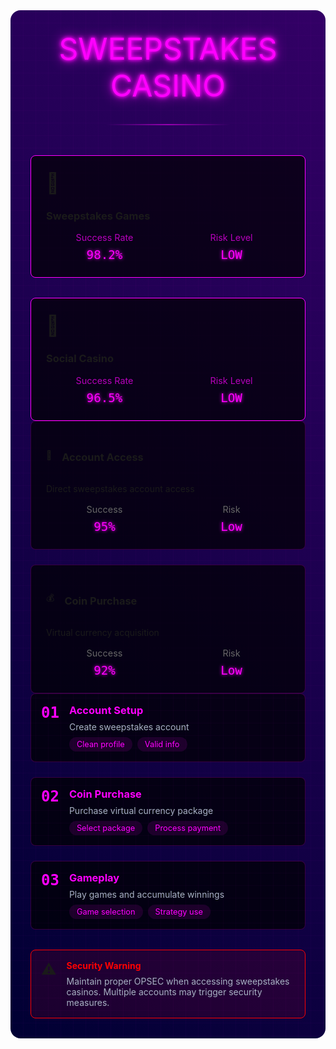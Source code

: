 <div class="casino-container">
  <div class="neon-grid"></div>
  <div class="casino-header">
    <div class="neon-text" data-text="SWEEPSTAKES CASINO">SWEEPSTAKES CASINO</div>
    <div class="neon-line"></div>
  </div>

  <div class="casino-grid">
    <div class="casino-card">
      <div class="card-glow"></div>
      <div class="card-content">
        <span class="card-icon">🎰</span>
        <h3>Sweepstakes Games</h3>
        <div class="stats">
          <div class="stat">
            <span class="label">Success Rate</span>
            <span class="value">98.2%</span>
          </div>
          <div class="stat">
            <span class="label">Risk Level</span>
            <span class="value">LOW</span>
          </div>
        </div>
      </div>
    </div>
    <div class="casino-card">
      <div class="card-glow"></div>
      <div class="card-content">
        <span class="card-icon">🎲</span>
        <h3>Social Casino</h3>
        <div class="stats">
          <div class="stat">
            <span class="label">Success Rate</span>
            <span class="value">96.5%</span>
          </div>
          <div class="stat">
            <span class="label">Risk Level</span>
            <span class="value">LOW</span>
          </div>
        </div>
      </div>
    </div>
  </div>

  <div class="method-section">
    <AccordionItem type="cyber" title="Method Details" icon="💳" status="ACTIVE">
      <div class="methods-grid">
        <div class="method-card">
          <div class="method-header">
            <span class="icon">🔑</span>
            <h3>Account Access</h3>
          </div>
          <div class="method-content">
            <p>Direct sweepstakes account access</p>
            <div class="method-stats">
              <div class="stat">
                <span class="label">Success</span>
                <span class="value">95%</span>
              </div>
              <div class="stat">
                <span class="label">Risk</span>
                <span class="value">Low</span>
              </div>
            </div>
          </div>
        </div>
        <div class="method-card">
          <div class="method-header">
            <span class="icon">💰</span>
            <h3>Coin Purchase</h3>
          </div>
          <div class="method-content">
            <p>Virtual currency acquisition</p>
            <div class="method-stats">
              <div class="stat">
                <span class="label">Success</span>
                <span class="value">92%</span>
              </div>
              <div class="stat">
                <span class="label">Risk</span>
                <span class="value">Low</span>
              </div>
            </div>
          </div>
        </div>
      </div>
    </AccordionItem>
  </div>

  <div class="steps-section">
    <AccordionItem type="neon" title="Step-by-Step Guide" icon="📝" status="GUIDE">
      <div class="steps">
        <div class="step">
          <div class="step-number">01</div>
          <div class="step-content">
            <h3>Account Setup</h3>
            <p>Create sweepstakes account</p>
            <div class="step-notes">
              <span class="note">Clean profile</span>
              <span class="note">Valid info</span>
            </div>
          </div>
        </div>
        <div class="step">
          <div class="step-number">02</div>
          <div class="step-content">
            <h3>Coin Purchase</h3>
            <p>Purchase virtual currency package</p>
            <div class="step-notes">
              <span class="note">Select package</span>
              <span class="note">Process payment</span>
            </div>
          </div>
        </div>
        <div class="step">
          <div class="step-number">03</div>
          <div class="step-content">
            <h3>Gameplay</h3>
            <p>Play games and accumulate winnings</p>
            <div class="step-notes">
              <span class="note">Game selection</span>
              <span class="note">Strategy use</span>
            </div>
          </div>
        </div>
      </div>
    </AccordionItem>
  </div>

  <div class="security-notice">
    <div class="notice-icon">⚠️</div>
    <div class="notice-content">
      <h4>Security Warning</h4>
      <p>Maintain proper OPSEC when accessing sweepstakes casinos. Multiple accounts may trigger security measures.</p>
    </div>
    <div class="notice-scanner"></div>
  </div>
</div>

<style>
.casino-container {
  position: relative;
  padding: 2rem;
  background: linear-gradient(45deg, #000033, #330066);
  border-radius: 1rem;
  margin: 2rem 0;
  overflow: hidden;
}

.neon-grid {
  position: absolute;
  top: 0;
  left: 0;
  right: 0;
  bottom: 0;
  background: 
    linear-gradient(90deg, rgba(255, 0, 255, 0.1) 1px, transparent 1px),
    linear-gradient(rgba(255, 0, 255, 0.1) 1px, transparent 1px);
  background-size: 20px 20px;
  animation: gridPulse 4s ease infinite;
}

.casino-header {
  text-align: center;
  margin-bottom: 3rem;
  position: relative;
  z-index: 1;
}

.neon-text {
  font-size: 3rem;
  color: #ff00ff;
  text-shadow: 
    0 0 5px #ff00ff,
    0 0 10px #ff00ff,
    0 0 20px #ff00ff;
  margin: 0;
  animation: textFlicker 2s infinite;
}

.neon-line {
  height: 2px;
  background: linear-gradient(90deg, transparent, #ff00ff, transparent);
  margin: 2rem auto;
  width: 200px;
  animation: linePulse 2s infinite;
}

.casino-grid {
  display: grid;
  grid-template-columns: repeat(auto-fit, minmax(300px, 1fr));
  gap: 2rem;
  position: relative;
  z-index: 1;
}

.casino-card {
  background: rgba(0, 0, 0, 0.7);
  border: 1px solid #ff00ff;
  border-radius: 0.5rem;
  padding: 1.5rem;
  position: relative;
  overflow: hidden;
}

.card-glow {
  position: absolute;
  top: 0;
  left: 0;
  right: 0;
  bottom: 0;
  background: radial-gradient(circle at 50% 50%, rgba(255, 0, 255, 0.1), transparent);
  opacity: 0;
  transition: opacity 0.3s ease;
}

.casino-card:hover .card-glow {
  opacity: 1;
}

.card-content {
  position: relative;
  z-index: 1;
}

.card-icon {
  font-size: 2rem;
  margin-bottom: 1rem;
  display: block;
}

.stats {
  display: grid;
  grid-template-columns: repeat(2, 1fr);
  gap: 1rem;
  margin-top: 1rem;
}

.stat {
  text-align: center;
}

.stat .label {
  display: block;
  color: rgba(255, 0, 255, 0.7);
  font-size: 0.9rem;
  margin-bottom: 0.5rem;
}

.stat .value {
  color: #ff00ff;
  font-family: monospace;
  font-size: 1.2rem;
  text-shadow: 0 0 5px #ff00ff;
}

.methods-grid {
  display: grid;
  grid-template-columns: repeat(auto-fit, minmax(250px, 1fr));
  gap: 1.5rem;
}

.method-card {
  background: rgba(0, 0, 0, 0.7);
  border: 1px solid rgba(255, 0, 255, 0.2);
  border-radius: 0.5rem;
  padding: 1.5rem;
  position: relative;
  overflow: hidden;
}

.method-header {
  display: flex;
  align-items: center;
  gap: 1rem;
  margin-bottom: 1rem;
}

.method-stats {
  display: grid;
  grid-template-columns: repeat(2, 1fr);
  gap: 1rem;
  margin-top: 1rem;
}

.method-stats .stat {
  text-align: center;
}

.method-stats .label {
  display: block;
  color: #666;
  font-size: 0.9rem;
  margin-bottom: 0.5rem;
}

.method-stats .value {
  color: #ff00ff;
  font-family: monospace;
  font-size: 1.2rem;
}

.steps {
  display: grid;
  gap: 1.5rem;
}

.step {
  display: flex;
  gap: 1rem;
  padding: 1rem;
  background: rgba(0, 0, 0, 0.7);
  border: 1px solid rgba(255, 0, 255, 0.2);
  border-radius: 0.5rem;
}

.step-number {
  font-size: 1.5rem;
  font-weight: bold;
  color: #ff00ff;
  font-family: monospace;
}

.step-content h3 {
  margin: 0 0 0.5rem 0;
  color: #ff00ff;
}

.step-content p {
  margin: 0 0 0.5rem 0;
  color: #a8b2c3;
}

.step-notes {
  display: flex;
  gap: 0.5rem;
  flex-wrap: wrap;
}

.note {
  padding: 0.25rem 0.75rem;
  background: rgba(255, 0, 255, 0.1);
  border-radius: 1rem;
  font-size: 0.8rem;
  color: #ff00ff;
}

.security-notice {
  display: flex;
  gap: 1rem;
  padding: 1rem;
  background: rgba(255, 0, 0, 0.1);
  border: 1px solid #ff0000;
  border-radius: 0.5rem;
  position: relative;
  overflow: hidden;
  margin-top: 2rem;
}

.notice-icon {
  font-size: 1.5rem;
}

.notice-content h4 {
  margin: 0 0 0.5rem 0;
  color: #ff0000;
}

.notice-content p {
  margin: 0;
  color: #a8b2c3;
}

.notice-scanner {
  position: absolute;
  top: 0;
  left: 0;
  width: 100%;
  height: 2px;
  background: linear-gradient(90deg, transparent, #ff0000, transparent);
  animation: scan 2s linear infinite;
}

@keyframes gridPulse {
  0% { opacity: 0.3; }
  50% { opacity: 0.7; }
  100% { opacity: 0.3; }
}

@keyframes textFlicker {
  0% { opacity: 1; }
  92% { opacity: 1; }
  93% { opacity: 0.3; }
  94% { opacity: 1; }
  100% { opacity: 1; }
}

@keyframes linePulse {
  0% { opacity: 0.5; }
  50% { opacity: 1; }
  100% { opacity: 0.5; }
}

@keyframes scan {
  0% { transform: translateX(-100%); }
  100% { transform: translateX(100%); }
}
</style>